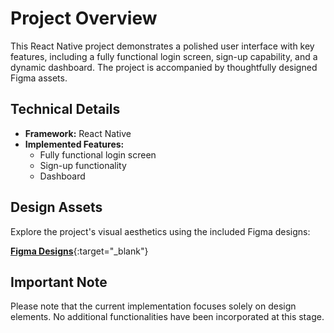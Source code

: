 # Project Overview

This React Native project demonstrates a polished user interface with key features, including a fully functional login screen, sign-up capability, and a dynamic dashboard. The project is accompanied by thoughtfully designed Figma assets.

## Technical Details

- **Framework:** React Native
- **Implemented Features:**
  - Fully functional login screen
  - Sign-up functionality
  - Dashboard

## Design Assets

Explore the project's visual aesthetics using the included Figma designs:

[**Figma Designs**](https://www.figma.com/file/QEOWkm2ycr9FoYWPJyq0YO/HR-Management-App?type=design&node-id=0%3A1&mode=design&t=e6Zh9xBqVnE5x2p5-1){:target="\_blank"}

## Important Note

Please note that the current implementation focuses solely on design elements. No additional functionalities have been incorporated at this stage.
